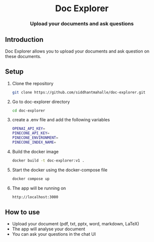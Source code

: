 <div align="center">
    <h1 align="center">Doc Explorer</h1>
</div>
<div>
    <h3 align="center">Upload your documents and ask questions</h3>
</div>

## Introduction

Doc Explorer allows you to upload your documents and ask question on these documents.

## Setup

1. Clone the repository

    ```bash
    git clone https://github.com/siddhantmahalle/doc-explorer.git
    ```

2. Go to doc-explorer directory

    ```bash
    cd doc-explorer
    ```

3. create a .env file and add the following variables

    ```bash
    OPENAI_API_KEY=
    PINECONE_API_KEY=
    PINECONE_ENVIRONMENT=
    PINECONE_INDEX_NAME=
    ````

4. Build the docker image

    ```bash
    docker build -t doc-explorer:v1 .
    ```

5. Start the docker using the docker-compose file

    ```bash
    docker compose up
    ```
   
6. The app will be running on
    
    ```bash
    http://localhost:3000
    ```


## How to use

- Upload your document (pdf, txt, pptx, word, markdown, LaTeX)
- The app will analyse your document
- You can ask your questions in the chat UI




    
